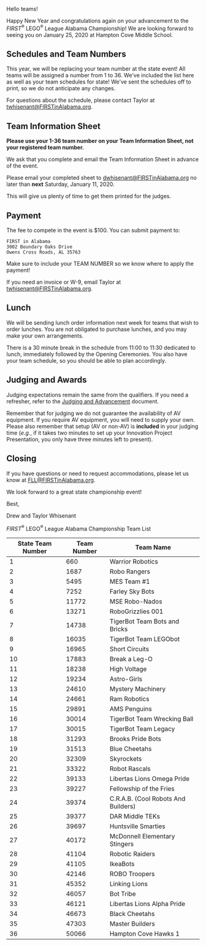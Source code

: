 Hello teams!

Happy New Year and congratulations again on your advancement to the *FIRST*<sup>&reg;</sup> LEGO<sup>&reg;</sup> League Alabama Championship! We are looking forward to seeing you on January 25, 2020 at Hampton Cove Middle School.

## Schedules and Team Numbers

This year, we will be replacing your team number at the state event! All teams will be assigned a number from 1 to 36. We've included the list here as well as your team schedules for state! We've sent the schedules off to print, so we do not anticipate any changes.

For questions about the schedule, please contact Taylor at twhisenant@FIRSTinAlabama.org.


## Team Information Sheet

**Please use your 1-36 team number on your Team Information Sheet, not your registered team number.**

We ask that you complete and email the Team Information Sheet in advance of the event. 

Please email your completed sheet to dwhisenant@FIRSTinAlabama.org no later than **next** Saturday, January 11, 2020. 

This will give us plenty of time to get them printed for the judges.


## Payment

The fee to compete in the event is \$100. You can submit payment to:

    FIRST in Alabama
    3002 Boundary Oaks Drive
    Owens Cross Roads, AL 35763

Make sure to include your TEAM NUMBER so we know where to apply the payment!

If you need an invoice or W-9, email Taylor at twhisenant@FIRSTinAlabama.org.


## Lunch

We will be sending lunch order information next week for teams that wish to order lunches. You are not obligated to purchase lunches, and you may make your own arrangements.

There is a 30 minute break in the schedule from 11:00 to 11:30 dedicated to lunch, immediately followed by the Opening Ceremonies. You also have your team schedule, so you should be able to plan accordingly.


## Judging and Awards

Judging expectations remain the same from the qualifiers. If you need a refresher, refer to the [Judging and Advancement](https://github.com/drewwhis/first-in-alabama/blob/main/first-lego-league/2019-2020/fll/judging-and-advancement.md) document.

Remember that for judging we do not guarantee the availability of AV equipment. If you require AV equipment, you will need to supply your own. Please also remember that setup (AV or non-AV) is **included** in your judging time (*e.g.*, if it takes two minutes to set up your Innovation Project Presentation, you only have three minutes left to present).


## Closing

If you have questions or need to request accommodations, please let us know at FLL@FIRSTinAlabama.org.

We look forward to a great state championship event!

Best,

Drew and Taylor Whisenant

*FIRST*<sup>&reg;</sup> LEGO<sup>&reg;</sup> League Alabama Championship Team List

| State Team Number | Team Number | Team Name                           |
| ----------------- | ----------- | ----------------------------------- |
| 1                 | 660         | Warrior Robotics                    |
| 2                 | 1687        | Robo Rangers                        |
| 3                 | 5495        | MES Team #1                         |
| 4                 | 7252        | Farley Sky Bots                     |
| 5                 | 11772       | MSE Robo-Nados                      |
| 6                 | 13271       | RoboGrizzlies 001                   |
| 7                 | 14738       | TigerBot Team Bots and Bricks       |
| 8                 | 16035       | TigerBot Team LEGObot               |
| 9                 | 16965       | Short Circuits                      |
| 10                | 17883       | Break a Leg-O                       |
| 11                | 18238       | High Voltage                        |
| 12                | 19234       | Astro-Girls                         |
| 13                | 24610       | Mystery Machinery                   |
| 14                | 24661       | Ram Robotics                        |
| 15                | 29891       | AMS Penguins                        |
| 16                | 30014       | TigerBot Team Wrecking Ball         |
| 17                | 30015       | TigerBot Team Legacy                |
| 18                | 31293       | Brooks Pride Bots                   |
| 19                | 31513       | Blue Cheetahs                       |
| 20                | 32309       | Skyrockets                          |
| 21                | 33322       | Robot Rascals                       |
| 22                | 39133       | Libertas Lions Omega Pride          |
| 23                | 39227       | Fellowship of the Fries             |
| 24                | 39374       | C.R.A.B. (Cool Robots And Builders) |
| 25                | 39377       | DAR Middle TEKs                     |
| 26                | 39697       | Huntsville Smarties                 |
| 27                | 40172       | McDonnell Elementary Stingers       |
| 28                | 41104       | Robotic Raiders                     |
| 29                | 41105       | IkeaBots                            |
| 30                | 42146       | ROBO Troopers                       |
| 31                | 45352       | Linking Lions                       |
| 32                | 46057       | Bot Tribe                           |
| 33                | 46121       | Libertas Lions Alpha Pride          |
| 34                | 46673       | Black Cheetahs                      |
| 35                | 47303       | Master Builders                     |
| 36                | 50066       | Hampton Cove Hawks 1                |
